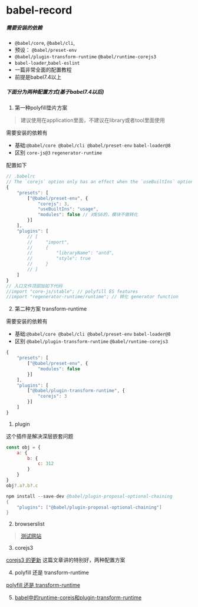 # babel-record

##### 需要安装的依赖

* `@babel/core`, `@babel/cli`, 
* 预设： `@babel/preset-env` 
* `@babel/plugin-transform-runtime` `@babel/runtime-corejs3`
* `babel-loader`,`babel-eslint`
* 一篇非常全面的配置教程
* 前提是babel7.4以上

##### 下面分为两种配置方式(基于babel7.4以后)

1. 第一种polyfill垫片方案

> 建议使用在application里面，不建议在library或者tool里面使用

需要安装的依赖有
 * 基础:`@babel/core @babel/cli @babel/preset-env` `babel-loader@8`
 * 区别 `core-js@3` `regenerator-runtime`

配置如下
```js
// .babelrc
// The `corejs` option only has an effect when the `useBuiltIns` option is not `false`
{
    "presets": [
        ["@babel/preset-env", {
            "corejs": 3,
            "useBuiltIns": "usage",
            "modules": false // 对ES6的，模块不做转化
        }]
    ],
    "plugins": [
        // [
        //     "import",
        //     {
        //         "libraryName": "antd",
        //         "style": true
        //     }
        // ]
    ]
}
// 入口文件顶部加如下代码
//import "core-js/stable"; // polyfill ES features
//import "regenerator-runtime/runtime"; // 转化 generator function 
```
2. 第二种方案 transform-runtime

需要安装的依赖有
 * 基础:`@babel/core @babel/cli @babel/preset-env` `babel-loader@8`
 * 区别 `@babel/plugin-transform-runtime` `@babel/runtime-corejs3`

```js
{
    "presets": [
        ["@babel/preset-env", {
            "modules": false
        }]
    ],
    "plugins": [
        ["@babel/plugin-transform-runtime", {
            "corejs": 3
        }]
    ]
}
```

1. plugin

这个插件是解决深层嵌套问题
```js
const obj = {
    a: {
        b: {
            c: 312
        }
    }
}
obj?.a?.b?.c
```
```s
npm install --save-dev @babel/plugin-proposal-optional-chaining
{
    "plugins": ["@babel/plugin-proposal-optional-chaining"]
}
```
2. browserslist 

> [测试网站](https://browserl.ist/)

3. corejs3 

[corejs3 的更新](https://segmentfault.com/a/1190000020237817)
这篇文章讲的特别好，两种配置方案

4. polyfill 还是 transform-runtime

[polyfill 还是 transform-runtime](https://segmentfault.com/a/1190000020237790)

5. [babel中的runtime-corejs和plugin-transform-runtime](https://jsweibo.github.io/2019/08/10/babel%E4%B8%AD%E7%9A%84runtime-corejs%E5%92%8Cplugin-transform-runtime/)


